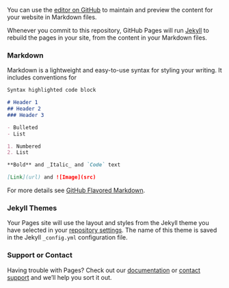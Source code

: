 
You can use the [editor on GitHub](https://github.com/peterwoods188/peterwoods188.github.io/edit/master/index.md) to maintain and preview the content for your website in Markdown files.

Whenever you commit to this repository, GitHub Pages will run [Jekyll](https://jekyllrb.com/) to rebuild the pages in your site, from the content in your Markdown files.

### Markdown

Markdown is a lightweight and easy-to-use syntax for styling your writing. It includes conventions for

```markdown
Syntax highlighted code block

# Header 1
## Header 2
### Header 3

- Bulleted
- List

1. Numbered
2. List

**Bold** and _Italic_ and `Code` text

[Link](url) and ![Image](src)
```

For more details see [GitHub Flavored Markdown](https://guides.github.com/features/mastering-markdown/).

### Jekyll Themes

Your Pages site will use the layout and styles from the Jekyll theme you have selected in your [repository settings](https://github.com/peterwoods188/peterwoods188.github.io/settings). The name of this theme is saved in the Jekyll `_config.yml` configuration file.

### Support or Contact

Having trouble with Pages? Check out our [documentation](https://help.github.com/categories/github-pages-basics/) or [contact support](https://github.com/contact) and we’ll help you sort it out.



<script src="//pencilcode.net/lib/pencilcodeembed.js"></script>
<div id="embed1" style="width:100%;height:350px"></div>
<script type="example" id="ex1">
# Your goal: return the larger
# of two parameters.
test (x, y) ->
  return x + y
</script>
<script type="checker" id="ch1">
remove(turtle);
function test(fn) {
  var cases = 6;
  var t = table(cases + 1, 4);
  t.css({margin: 'auto'});
  t.cell(0, 0).text('x');
  t.cell(0, 1).text('y');
  t.cell(0, 2).text('got');
  t.cell(0, 3).text('ok');
  for (var j = 1; j <= cases; ++j) {
    var x = random(5);
    var y = random(5);
    var z = Math.max(x, y);
    var a = fn(x, y);
    t.cell(j, 0).text(x);
    t.cell(j, 1).text(y);
    t.cell(j, 2).text(a);
    t.cell(j, 3).text(a === z);
    if (a !== z) {
      t.cell(j).css({background: red});
    } else {
      t.cell(j, 3).css({color: green});
    }
  }
}
</script>
<script>
function script(id) {
  return document.getElementById(id).textContent.trim();
}
var pce = new PencilCodeEmbed(document.getElementById('embed1'));
pce.beginLoad();
pce.on('load', function() {
  pce.setupScript([
    {code: script('ch1'), type: 'text/javascript'}
  ]);
  pce.setCode(script('ex1'));
});
</script>
</div>
